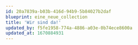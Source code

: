 ```yaml
---
id: 20a7839a-b03b-416d-94b9-5b84027b2daf
blueprint: eine_neue_collection
title: 'Wir sind da!'
updated_by: f5fe1958-774a-4886-a03e-0b74ece8600a
updated_at: 1670884931
---
```

